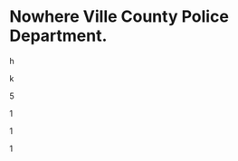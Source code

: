 # Nowhere Ville County Police Department.

















































































































































































































































































































































h




























k















5































1










1

















1
















